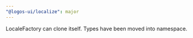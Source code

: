 ```yaml
---
"@logos-ui/localize": major
---
```


LocaleFactory can clone itself. Types have been moved into namespace.
